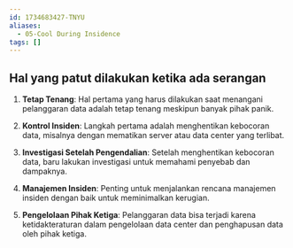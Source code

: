 ```yaml
---
id: 1734683427-TNYU
aliases:
  - 05-Cool During Insidence
tags: []
---
```


## Hal yang patut dilakukan ketika ada serangan

1. **Tetap Tenang**: Hal pertama yang harus dilakukan saat menangani pelanggaran data adalah tetap tenang meskipun banyak pihak panik.

2. **Kontrol Insiden**: Langkah pertama adalah menghentikan kebocoran data, misalnya dengan mematikan server atau data center yang terlibat.

3. **Investigasi Setelah Pengendalian**: Setelah menghentikan kebocoran data, baru lakukan investigasi untuk memahami penyebab dan dampaknya.

4. **Manajemen Insiden**: Penting untuk menjalankan rencana manajemen insiden dengan baik untuk meminimalkan kerugian.

5. **Pengelolaan Pihak Ketiga**: Pelanggaran data bisa terjadi karena ketidakteraturan dalam pengelolaan data center dan penghapusan data oleh pihak ketiga.
